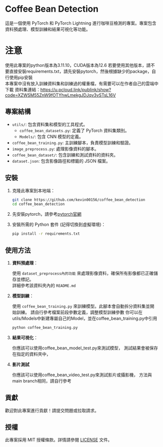 # Coffee Bean Detection

這是一個使用 PyTorch 和 PyTorch Lightning 進行咖啡豆檢測的專案。專案包含資料預處理、模型訓練和結果可視化等功能。
# 注意

使用此專案的python版本為3.11.10，CUDA版本為12.6
若要使用其他版本，請不要直接安裝requirements.txt，請先安裝pytorch，然後根據缺少的package，自行使用pip安裝  
本專案中沒有放入訓練資料集和訓練過的權重檔，有需要可以在作者自己的雲端中下載
資料集連結：https://u.pcloud.link/publink/show?code=XZWSM55ZnW9fOTYhwLmekgJDJqv3vSTsL16V

## 專案結構

- `utils/`: 包含資料集和模型的工具程式。
  - `coffee_bean_datasets.py`: 定義了 PyTorch 資料集類別。
  - `Models/`: 包含 CNN 模型的定義。
- `coffee_bean_training.py`: 主訓練腳本，負責模型訓練和驗證。
- `image_preprocess.py`: 處理影像資料的腳本。
- `coffee_bean_dataset/`: 包含訓練和測試資料的資料夾。
- `dataset.json`: 包含影像路徑和標籤的 JSON 檔案。

## 安裝

1. 克隆此專案到本地端：

   ```bash
   git clone https://github.com/kevin00156/coffee_bean_detection
   cd coffee_bean_detection
   ```  

2. 先安裝pytorch，請參考[pytorch官網](https://pytorch.org/get-started/locally/)

3. 安裝所需的 Python 套件 (記得切換到虛擬環境)：

   ```bash
   pip install -r requirements.txt
   ```

## 使用方法

1. **資料預處理**：

   使用 `dataset_preprocess內的功能` 來處理影像資料，確保所有影像都已正確儲存並標記。  
   詳細參考該資料夾內的 `README.md`
   

4. **模型訓練**：

   使用 `coffee_bean_training.py` 來訓練模型。此腳本會自動拆分資料集並開始訓練。
   請自行參考檔案前段參數定義，調整模型訓練參數
   你可以在utils/Models中新建專屬自己的Model，並在coffee_bean_training.py中引用

   ```bash
   python coffee_bean_training.py
   ```

3. **結果可視化**：

   你應該可以使用coffee_bean_model_test.py來測試模型，
   測試結果會被保存在指定的資料夾中，

4. **影片測試**

   你應該可以使用coffee_bean_video_test.py來測試影片或攝影機，
   方法與main branch相同，請自行參考


## 貢獻

歡迎對此專案進行貢獻！請提交問題或拉取請求。

## 授權

此專案採用 MIT 授權條款。詳情請參閱 [LICENSE](LICENSE) 文件。
